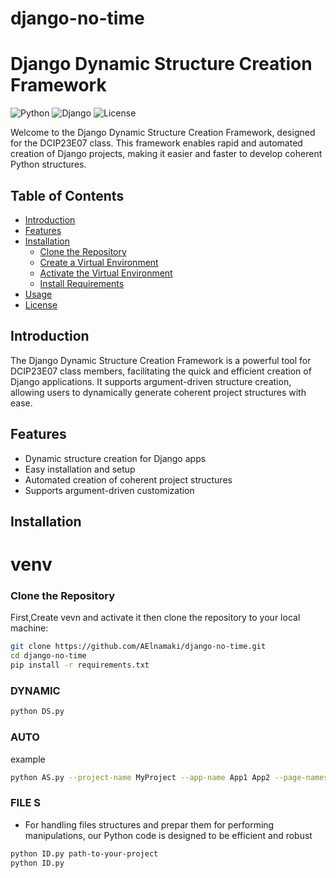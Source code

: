 # django-no-time
# Django Dynamic Structure Creation Framework

![Python](https://img.shields.io/badge/Python-3.x-blue.svg)
![Django](https://img.shields.io/badge/Django-3.x-green.svg)
![License](https://img.shields.io/badge/License-MIT-blue.svg)

Welcome to the Django Dynamic Structure Creation Framework, designed for the DCIP23E07 class. This framework enables rapid and automated creation of Django projects, making it easier and faster to develop coherent Python structures.

## Table of Contents
- [Introduction](#introduction)
- [Features](#features)
- [Installation](#installation)
  - [Clone the Repository](#clone-the-repository)
  - [Create a Virtual Environment](#create-a-virtual-environment)
  - [Activate the Virtual Environment](#activate-the-virtual-environment)
  - [Install Requirements](#install-requirements)
- [Usage](#usage)
- [License](#license)

## Introduction
The Django Dynamic Structure Creation Framework is a powerful tool for DCIP23E07 class members, facilitating the quick and efficient creation of Django applications. It supports argument-driven structure creation, allowing users to dynamically generate coherent project structures with ease.

## Features
- Dynamic structure creation for Django apps
- Easy installation and setup
- Automated creation of coherent project structures
- Supports argument-driven customization

## Installation
# venv

### Clone the Repository
First,Create vevn and activate it then  clone the repository to your local machine:
```sh
git clone https://github.com/AElnamaki/django-no-time.git
cd django-no-time
pip install -r requirements.txt
```
### DYNAMIC
```sh
python DS.py 
```


### AUTO
example
```sh
python AS.py --project-name MyProject --app-name App1 App2 --page-names "home,about" "dashboard,profile" -y
```
### FILE S
- For handling files structures and prepar them for performing manipulations, our Python code is designed to be efficient and robust
```sh
python ID.py path-to-your-project
python ID.py 
```


